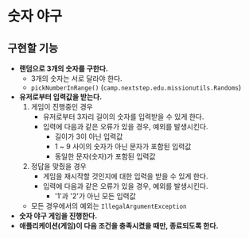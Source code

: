 # 숫자 야구

## 구현할 기능

- **랜덤으로 3개의 숫자를 구한다.**
  - 3개의 숫자는 서로 달라야 한다.
  - `pickNumberInRange()` (`camp.nextstep.edu.missionutils.Randoms`)
- **유저로부터 입력값을 받는다.**
  1. 게임이 진행중인 경우
     - 유저로부터 3자리 길이의 숫자를 입력받을 수 있게 한다.
     - 입력에 다음과 같은 오류가 있을 경우, 예외를 발생시킨다.
       - 길이가 3이 아닌 입력값
       - 1 ~ 9 사이의 숫자가 아닌 문자가 포함된 입력값
       - 동일한 문자(숫자)가 포함된 입력값
  2. 정답을 맞췄을 경우
     - 게임을 재시작할 것인지에 대한 입력을 받을 수 있게 한다.
     - 입력에 다음과 같은 오류가 있을 경우, 예외를 발생시킨다.
       - '1'과 '2'가 아닌 모든 입력값
  - 모든 경우에서의 예외는 `IllegalArgumentException`
- **숫자 야구 게임을 진행한다.** 
- **애플리케이션(게임)이 다음 조건을 충족시켰을 때만, 종료되도록 한다.**
